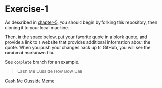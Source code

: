 # Exercise-1

As described in [chapter-5](https://info201-s17.github.io/book/introduction-to-git-and-github.html), you should begin by forking this repository, then cloning it to your local machine.

Then, in the space below, put your favorite quote in a block quote, and provide a link to a website that provides additional information about the quote. When you push your changes back up to GitHub, you will see the rendered markdown file.

See `complete` branch for an example.

>Cash Me Ousside
>How Bow Dah

[Cash Me Ousside Meme](http://knowyourmeme.com/memes/cash-me-ousside-howbow-dah)
